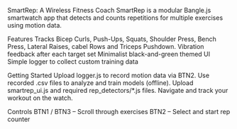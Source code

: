SmartRep: A Wireless Fitness Coach
SmartRep is a modular Bangle.js smartwatch app that detects and counts repetitions for multiple exercises using motion data.

Features
Tracks Bicep Curls, Push-Ups, Squats, Shoulder Press, Bench Press, Lateral Raises, cabel Rows and Triceps Pushdown.
Vibration feedback after each target set
Minimalist black-and-green themed UI
Simple logger to collect custom training data

Getting Started
Upload logger.js to record motion data via BTN2.
Use recorded .csv files to analyze and train models (offline).
Upload smartrep_ui.js and required rep_detectors/*.js files.
Navigate and track your workout on the watch.

Controls
BTN1 / BTN3 – Scroll through exercises
BTN2 – Select and start rep counter
